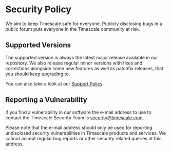 # Security Policy

We aim to keep Timescale safe for everyone. 
Publicly disclosing bugs in a public forum puts everyone in the Timescale community at risk.

## Supported Versions

The supported version is always the latest major release available in our repository.
We also release regular minor versions with fixes and corrections alongside some new features as well as patchfix releases, that you should keep upgrading to.
 
You can also take a look at our [Support Policy](https://www.timescale.com/legal/support-policy).


## Reporting a Vulnerability

If you find a vulnerability in our software the e-mail address to use to contact the Timescale Security Team is security@timescale.com.

Please note that the e-mail address should only be used for reporting undisclosed security vulnerabilities in Timescale products and services. 
We cannot accept regular bug reports or other security related queries at this address.
